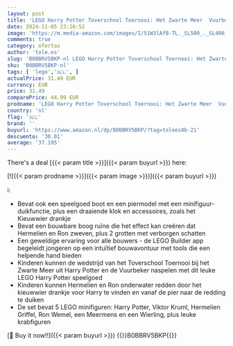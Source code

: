 ```yaml
---
layout: post
title: 'LEGO Harry Potter Toverschool Toernooi: Het Zwarte Meer  Vuurbeker Set met Speelgoed Boot en 5 Minifiguren van Personages  Verzamelbaar Harry Potter Cadeau voor Kinderen 76420'
date: 2024-11-05 23:26:52
image: 'https://m.media-amazon.com/images/I/51W3lAfB-TL._SL500_._SL400_.jpg'
comments: true
category: ofertas
author: 'tole.es'
slug: 'B0BBRV5BKP-nl LEGO Harry Potter Toverschool Toernooi: Het Zwarte Meer...'
sku: 'B0BBRV5BKP-nl'
tags: [ 'lego','🇳🇱', ]
actualPrice: 31.49 EUR
currency: EUR
price: 31.49
comparePrice: 44.99 EUR
prodname: 'LEGO Harry Potter Toverschool Toernooi: Het Zwarte Meer  Vuurbeker Set met Speelgoed Boot en 5 Minifiguren van Personages  Verzamelbaar Harry Potter Cadeau voor Kinderen 76420'
country: 'nl'
flag: '🇳🇱'
brand: ''
buyurl: 'https://www.amazon.nl/dp/B0BBRV5BKP/?tag=tolees0b-21'
descuento: '30.01'
average: '37.195'
---
```


There's a deal [{{< param title >}}]({{< param buyurl >}})  here:

[![{{< param prodname >}}]({{< param image >}})]({{< param buyurl >}})

ℹ️:

- Bevat ook een speelgoed boot en een piermodel met een minifiguur-duikfunctie, plus een draaiende klok en accessoires, zoals het Kieuwwier drankje
- Bevat een bouwbare boog ruïne die het effect kan creëren dat Hermelien en Ron zweven, plus 2 grotten met verborgen schatten
- Een geweldige ervaring voor alle bouwers - de LEGO Builder app begeleidt jongeren op een intuïtief bouwavontuur met tools die een helpende hand bieden
- Kinderen kunnen de wedstrijd van het Toverschool Toernooi bij het Zwarte Meer uit Harry Potter en de Vuurbeker naspelen met dit leuke LEGO Harry Potter speelgoed
- Kinderen kunnen Hermelien en Ron onderwater redden door het kieuwwier drankje voor Harry te vinden en vanaf de pier naar de redding te duiken
- De set bevat 5 LEGO minifiguren: Harry Potter, Viktor Kruml, Hermelien Griffel, Ron Wemel, een Meermens en een Wierling, plus leuke krabfiguren

[🛒 Buy it now!!]({{< param buyurl >}})
{{<world>}}B0BBRV5BKP{{</world>}}
